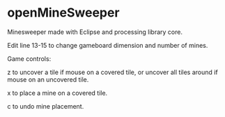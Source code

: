 # openMineSweeper
Minesweeper made with Eclipse and processing library core.

Edit line 13-15 to change gameboard dimension and number of mines.

Game controls: 

  z to uncover a tile if mouse on a covered tile, or uncover all tiles around if mouse on an uncovered tile.
  
  x to place a mine on a covered tile.
  
  c to undo mine placement.
